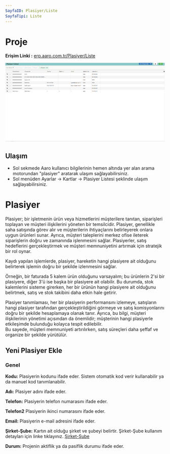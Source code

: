 ```yaml
---
SayfaID: Plasiyer/Liste
SayfaTipi: Liste
---
```


# Proje

**Erişim Linki :** [erp.aaro.com.tr/Plasiyer/Liste](erp.aaro.com.tr/Plasiyer/Liste)

[![Image](../TemelOzellikler/plasiyer.png)](TemelOzellikler)

## Ulaşım 

- Sol sekmede Aaro kullanıcı bilgilerinin hemen altında yer alan arama motorundan "plasiyer" aratarak ulaşım sağlayabilirsiniz.
- Sol menüden Ayarlar -> Kartlar -> Plasiyer Listesi şeklinde ulaşım sağlayabilirsiniz.

# Plasiyer

Plasiyer; bir işletmenin ürün veya hizmetlerini müşterilere tanıtan, siparişleri toplayan ve müşteri ilişkilerini yöneten bir temsilcidir. 
Plasiyer, genellikle saha satışında görev alır ve müşterilerin ihtiyaçlarını belirleyerek onlara uygun ürünleri sunar. 
Ayrıca, müşteri taleplerini merkez ofise ileterek siparişlerin doğru ve zamanında işlenmesini sağlar. 
Plasiyerler, satış hedeflerini gerçekleştirmek ve müşteri memnuniyetini artırmak için stratejik bir rol oynar.


Kaydı yapılan işlemlerde, plasiyer, hareketin hangi plasiyere ait olduğunu belirterek işlemin doğru bir şekilde izlenmesini sağlar. 

Örneğin, bir faturada 5 kalem ürün olduğunu varsayalım; bu ürünlerin 2'si bir plasiyere, diğer 3'ü ise başka bir plasiyere ait olabilir. 
Bu durumda, stok kalemlerini sisteme girerken, her bir ürünün hangi plasiyere ait olduğunu belirtmek, satış ve stok takibini daha etkin hale getirir.

Plasiyer tanımlaması, her bir plasiyerin performansını izlemeye, satışların hangi plasiyer tarafından gerçekleştirildiğini görmeye ve satış komisyonlarını doğru bir şekilde hesaplamaya olanak tanır. 
Ayrıca, bu bilgi, müşteri ilişkilerinin yönetimi açısından da önemlidir; müşterinin hangi plasiyerle etkileşimde bulunduğu kolayca tespit edilebilir.  
Bu sayede, müşteri memnuniyeti artırılırken, satış süreçleri daha şeffaf ve organize bir şekilde yürütülür.

## Yeni Plasiyer Ekle 

### Genel 

**Kodu:** Plasiyerin kodunu ifade eder. Sistem otomatik kod verir kullanabilir ya da manuel kod tanımlanabilir.

**Adı:** Plasiyer adını ifade eder.

**Telefon:** Plasiyerin telefon numarasını ifade eder.

**Telefon2** Plasiyerin ikinci numarasını ifade eder.

**Email:** Plasiyerin e-mail adresini ifade eder.

**Şirket-Şube:** Kartın ait olduğu şirket ve şubeyi belirtir. Şirket-Şube kullanım detayları için linke tıklayınız. [Şirket-Şube](../TemelOzellikler/SirketSubeKart.md)

**Durum:** Projenin aktiflik ya da pasiflik durumu ifade eder.

